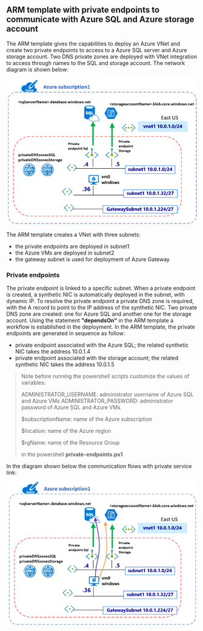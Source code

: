<properties
pageTitle= 'private service link'
description= "ARM template with private endpoints to communicate through private connection with Azure SQL and Azure storage account"
documentationcenter: na
services=""
documentationCenter="na"
authors="fabferri"
manager=""
editor=""/>

<tags
   ms.service="configuration-Example-Azure"
   ms.devlang="na"
   ms.topic="article"
   ms.tgt_pltfrm="na"
   ms.workload="na"
   ms.date="22/10/2019"
   ms.author="fabferri" />

## ARM template with private endpoints to communicate with Azure SQL and Azure storage account
The ARM template gives the capabilities to deploy an Azure VNet and create two private endpoints to access to a Azure SQL server and Azure storage account. Two DNS private zones are deployed with VNet integration to access through names to the SQL and storage account. The network diagram is shown below:


[![1]][1]

The ARM template creates a VNet with three subnets:
* the private endpoints are deployed in subnet1 
* the Azure VMs are deployed in subnet2
* the gateway subnet is used for deployment of Azure Gateway

### Private endpoints
The private endpoint is linked to a specific subnet. When a private endpoint is created, a synthetic NIC is automatically deployed in the subnet, with dynamic IP. 
To resolve the private endpoint a private DNS zone is required, with the A record to point to the IP address of the synthetic NIC.
Two private DNS zone are created: one for Azure SQL and another one for the storage account.
Using the statement **"dependsOn"** in the ARM template a workflow is established in the deployment. In the ARM template, the private endpoints are generated in sequence as follow:
   - private endpoint associated with the Azure SQL; the related synthetic NIC takes the address 10.0.1.4
   - private endpoint associated with the storage account; the related synthetic NIC takes the address 10.0.1.5

> Note
> before running the powershell scripts customize the values of variables:
>
>   ADMINISTRATOR_USERNAME: administrator username of Azure SQL and Azure VMs
>   ADMINISTRATOR_PASSWORD: administrator password of Azure SQL and Azure VMs
>   
>   $subscriptionName: name of the Azure subscription
>
>   $location: name of the Azure region
>
>   $rgName: name of the Resource Group
>
> in the powershell **private-endpoints.ps1**
> 
In the diagram shown below the communication flows with private service link:

[![2]][2]



<!--Image References-->

[1]: ./media/network-diagram.png "network overview"
[2]: ./media/flows.png "communication flows with private endpoints"

<!--Link References-->

